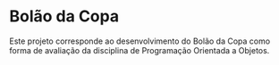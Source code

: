 # Bolão da Copa

Este projeto corresponde ao desenvolvimento do Bolão da Copa como forma de avaliação da disciplina de Programação Orientada a Objetos.



